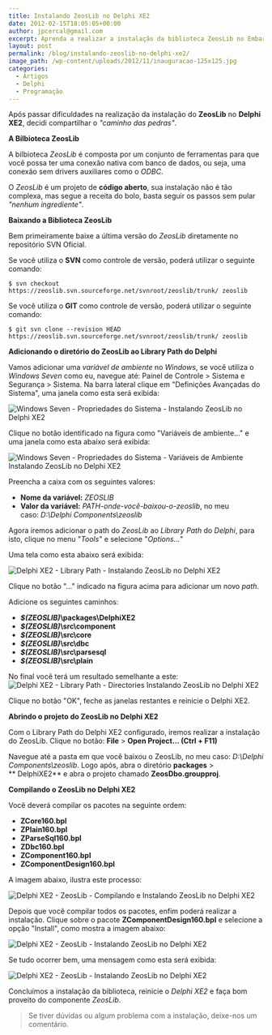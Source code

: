 ```yaml
---
title: Instalando ZeosLib no Delphi XE2
date: 2012-02-15T18:05:05+00:00
author: jpcercal@gmail.com
excerpt: Aprenda a realizar a instalação da biblioteca ZeosLib no Embarcadero RAD Studio Delphi XE2, este guia irá lhe apresentar um passo a passo da instalação.
layout: post
permalink: /blog/instalando-zeoslib-no-delphi-xe2/
image_path: /wp-content/uploads/2012/11/inauguracao-125x125.jpg
categories:
  - Artigos
  - Delphi
  - Programação
---
```


Após passar dificuldades na realização da instalação do **ZeosLib** no **Delphi XE2**, decidi compartilhar o _"caminho das pedras"_.

**A Bilbioteca ZeosLib**

A bilbioteca _ZeosLib_ é composta por um conjunto de ferramentas para que você possa ter uma conexão nativa com banco de dados, ou seja, uma conexão sem drivers auxiliares como o _ODBC_.

O _ZeosLib_ é um projeto de **código aberto**, sua instalação não é tão complexa, mas segue a receita do bolo, basta seguir os passos sem pular _"nenhum ingrediente"_.

**Baixando a Biblioteca ZeosLib**

Bem primeiramente baixe a última versão do _ZeosLib_ diretamente no repositório SVN Oficial.

Se você utiliza o **SVN** como controle de versão, poderá utilizar o seguinte comando:

```shell
$ svn checkout https://zeoslib.svn.sourceforge.net/svnroot/zeoslib/trunk/ zeoslib
```

Se você utiliza o **GIT** como controle de versão, poderá utilizar o seguinte comando:

```shell
$ git svn clone --revision HEAD https://zeoslib.svn.sourceforge.net/svnroot/zeoslib/trunk/ zeoslib
```

**Adicionando o diretório do ZeosLib ao Library Path do Delphi**

Vamos adicionar uma _variável de ambiente_ no _Windows_, se você utiliza o _Windows Seven_ como eu, navegue até: Painel de Controle > Sistema e Segurança > Sistema. Na barra lateral clique em "Definições Avançadas do Sistema", uma janela como esta será exibida:

![Windows Seven - Propriedades do Sistema - Instalando ZeosLib no Delphi XE2](http://sistemas.cekurte.com/wp-content/uploads/2012/12/Windows-Seven-Propriedades-do-Sistema.png "Instalando ZeosLib no Delphi XE2")

Clique no botão identificado na figura como "Variáveis de ambiente…" e uma janela como esta abaixo será exibida:

![Windows Seven - Propriedades do Sistema - Variáveis de Ambiente Instalando ZeosLib no Delphi XE2](http://sistemas.cekurte.com/wp-content/uploads/2012/12/Windows-Seven-Propriedades-do-Sistema-Variáveis-de-Ambiente.png "Instalando ZeosLib no Delphi XE2")

Preencha a caixa com os seguintes valores:

* **Nome da variável:** _ZEOSLIB_
* **Valor da variável:** _PATH-onde-você-baixou-o-zeoslib_, no meu caso: _D:\Delphi Components\zeoslib_

Agora iremos adicionar o path do _ZeosLib_ ao _Library Path_ do _Delphi_, para isto, clique no menu "_Tools_" e selecione "_Options..._"

Uma tela como esta abaixo será exibida:

![Delphi XE2 - Library Path - Instalando ZeosLib no Delphi XE2](http://sistemas.cekurte.com/wp-content/uploads/2012/12/Delphi-XE2-Library-Path.png "Instalando ZeosLib no Delphi XE2")

Clique no botão "..." indicado na figura acima para adicionar um novo _path_.

Adicione os seguintes caminhos:

* **_$(ZEOSLIB)_\packages\DelphiXE2**
* **_$(ZEOSLIB)_\src\component**
* **_$(ZEOSLIB)_\src\core**
* **_$(ZEOSLIB)_\src\dbc**
* **_$(ZEOSLIB)_\src\parsesql**
* **_$(ZEOSLIB)_\src\plain**

No final você terá um resultado semelhante a este: ![Delphi XE2 - Library Path - Directories Instalando ZeosLib no Delphi XE2](http://sistemas.cekurte.com/wp-content/uploads/2012/12/Delphi-XE2-Library-Path-Directories.png "Instalando ZeosLib no Delphi XE2")

Clique no botão "OK", feche as janelas restantes e reinicie o Delphi XE2.

**Abrindo o projeto do ZeosLib no Delphi XE2**

Com o Library Path do Delphi XE2 configurado, iremos realizar a instalação do ZeosLib. Clique no botão: **File** > **Open Project… (Ctrl + F11)**

Navegue até a pasta em que você baixou o ZeosLib, no meu caso: _D:\Delphi Components\zeoslib_. Logo após, abra o diretório **packages** > ** DelphiXE2** e abra o projeto chamado **ZeosDbo.groupproj**.

**Compilando o ZeosLib no Delphi XE2**

Você deverá compilar os pacotes na seguinte ordem:

* **ZCore160.bpl**
* **ZPlain160.bpl**
* **ZParseSql160.bpl**
* **ZDbc160.bpl**
* **ZComponent160.bpl**
* **ZComponentDesign160.bpl**

A imagem abaixo, ilustra este processo:

![Delphi XE2 - ZeosLib - Compilando e Instalando ZeosLib no Delphi XE2](http://sistemas.cekurte.com/wp-content/uploads/2012/12/Delphi-XE2-ZeosLib-Compilando.png "Instalando ZeosLib no Delphi XE2")

Depois que você compilar todos os pacotes, enfim poderá realizar a instalação. Clique sobre o pacote **ZComponentDesign160.bpl** e selecione a opção "Install", como mostra a imagem abaixo:

![Delphi XE2 - ZeosLib - Instalando ZeosLib no Delphi XE2](http://sistemas.cekurte.com/wp-content/uploads/2012/12/Delphi-XE2-ZeosLib-Instalando.png "Instalando ZeosLib no Delphi XE2")

Se tudo ocorrer bem, uma mensagem como esta será exibida:

![Delphi XE2 - ZeosLib - Instalando ZeosLib no Delphi XE2](http://sistemas.cekurte.com/wp-content/uploads/2012/12/Delphi-XE2-ZeosLib-Mensagem-de-instalação.png "Instalando ZeosLib no Delphi XE2")

Concluímos a instalação da biblioteca, reinicie o _Delphi XE2_ e faça bom proveito do componente _ZeosLib_.

> Se tiver dúvidas ou algum problema com a instalação, deixe-nos um comentário.
